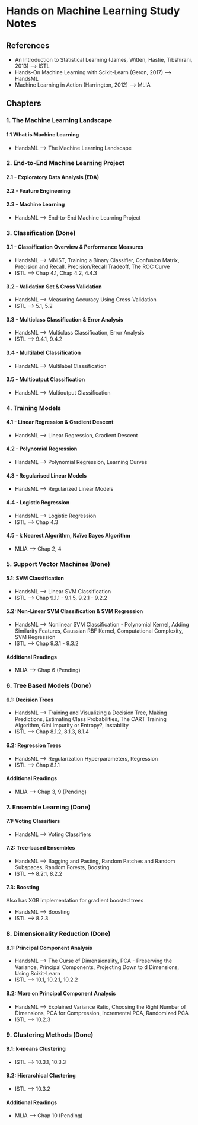 # Hands on Machine Learning Study Notes

## References
- An Introduction to Statistical Learning (James, Witten, Hastie, Tibshirani, 2013) --> ISTL
- Hands-On Machine Learning with Scikit-Learn (Geron, 2017) --> HandsML
- Machine Learning in Action (Harrington, 2012) --> MLIA
## Chapters
### 1. The Machine Learning Landscape
#### 1.1 What is Machine Learning
- HandsML --> The Machine Learning Landscape

### 2. End-to-End Machine Learning Project
#### 2.1 - Exploratory Data Analysis (EDA)
#### 2.2 - Feature Engineering
#### 2.3 - Machine Learning
- HandsML --> End-to-End Machine Learning Project

### 3. Classification  (Done)
#### 3.1 - Classification Overview & Performance Measures
- HandsML --> MNIST, Training a Binary Classifier, Confusion Matrix, Precision and Recall, Precision/Recall Tradeoff, The ROC Curve
- ISTL --> Chap 4.1, Chap 4.2, 4.4.3
#### 3.2 - Validation Set & Cross Validation
- HandsML --> Measuring Accuracy Using Cross-Validation
- ISTL --> 5.1, 5.2
#### 3.3 - Multiclass Classification & Error Analysis
- HandsML --> Multiclass Classification, Error Analysis
- ISTL --> 9.4.1, 9.4.2
#### 3.4 - Multilabel Classification
- HandsML --> Multilabel Classification
#### 3.5 - Multioutput Classification
- HandsML --> Multioutput Classification

### 4. Training Models
#### 4.1 - Linear Regression & Gradient Descent
- HandsML --> Linear Regression, Gradient Descent
#### 4.2 - Polynomial Regression
- HandsML --> Polynomial Regression, Learning Curves
#### 4.3 - Regularised Linear Models
- HandsML --> Regularized Linear Models
#### 4.4 - Logistic Regression
- HandsML --> Logistic Regression
- ISTL --> Chap 4.3
#### 4.5 - k Nearest Algorithm, Naïve Bayes Algorithm
- MLIA --> Chap 2, 4

### 5. Support Vector Machines (Done)
#### 5.1: SVM Classification
- HandsML --> Linear SVM Classification
- ISTL --> Chap 9.1.1 - 9.1.5, 9.2.1 - 9.2.2
#### 5.2: Non-Linear SVM Classification & SVM Regression
- HandsML --> Nonlinear SVM Classification - Polynomial Kernel, Adding Similarity Features, Gaussian RBF Kernel, Computational Complexity, SVM Regression
- ISTL --> Chap 9.3.1 - 9.3.2
#### Additional Readings
- MLIA --> Chap 6 (Pending)

### 6. Tree Based Models (Done)
#### 6.1: Decision Trees
- HandsML --> Training and Visualizing a Decision Tree, Making Predictions, Estimating Class Probabilities, The CART Training Algorithm, Gini Impurity or Entropy?, Instability
- ISTL --> Chap 8.1.2, 8.1.3, 8.1.4
#### 6.2: Regression Trees
- HandsML --> Regularization Hyperparameters, Regression
- ISTL --> Chap 8.1.1
#### Additional Readings
- MLIA --> Chap 3, 9 (Pending)

### 7. Ensemble Learning (Done)
#### 7.1: Voting Classifiers
- HandsML --> Voting Classifiers
#### 7.2: Tree-based Ensembles 
- HandsML --> Bagging and Pasting, Random Patches and Random Subspaces, Random Forests, Boosting
- ISTL --> 8.2.1, 8.2.2
#### 7.3: Boosting
Also has XGB implementation for gradient boosted trees
- HandsML --> Boosting
- ISTL --> 8.2.3

### 8. Dimensionality Reduction (Done)
#### 8.1: Principal Component Analysis
- HandsML --> The Curse of Dimensionality, PCA - Preserving the Variance, Principal Components, Projecting Down to d Dimensions, Using Scikit-Learn
- ISTL --> 10.1, 10.2.1, 10.2.2 
#### 8.2: More on Principal Component Analysis
- HandsML --> Explained Variance Ratio, Choosing the Right Number of Dimensions, PCA for Compression, Incremental PCA, Randomized PCA
- ISTL --> 10.2.3

### 9. Clustering Methods (Done)
#### 9.1: k-means Clustering
- ISTL --> 10.3.1, 10.3.3
#### 9.2: Hierarchical Clustering
- ISTL --> 10.3.2
#### Additional Readings
- MLIA --> Chap 10 (Pending)
